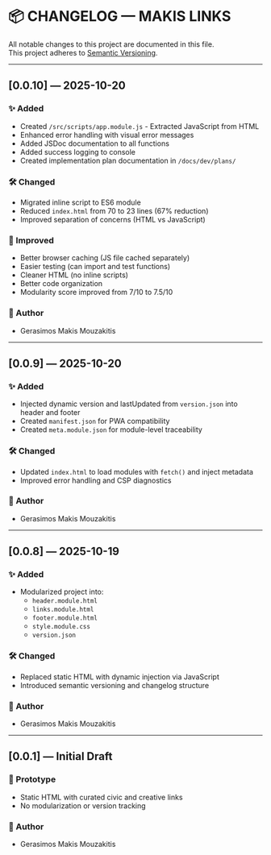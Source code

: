 # 📦 CHANGELOG — MAKIS LINKS

All notable changes to this project are documented in this file.  
This project adheres to [Semantic Versioning](https://semver.org/).

---

## [0.0.10] — 2025-10-20
### ✨ Added
- Created `/src/scripts/app.module.js` - Extracted JavaScript from HTML
- Enhanced error handling with visual error messages
- Added JSDoc documentation to all functions
- Added success logging to console
- Created implementation plan documentation in `/docs/dev/plans/`

### 🛠️ Changed
- Migrated inline script to ES6 module
- Reduced `index.html` from 70 to 23 lines (67% reduction)
- Improved separation of concerns (HTML vs JavaScript)

### 🎯 Improved
- Better browser caching (JS file cached separately)
- Easier testing (can import and test functions)
- Cleaner HTML (no inline scripts)
- Better code organization
- Modularity score improved from 7/10 to 7.5/10

### 👤 Author
- Gerasimos Makis Mouzakitis

---

## [0.0.9] — 2025-10-20
### ✨ Added
- Injected dynamic version and lastUpdated from `version.json` into header and footer
- Created `manifest.json` for PWA compatibility
- Created `meta.module.json` for module-level traceability

### 🛠️ Changed
- Updated `index.html` to load modules with `fetch()` and inject metadata
- Improved error handling and CSP diagnostics

### 👤 Author
- Gerasimos Makis Mouzakitis

---

## [0.0.8] — 2025-10-19
### ✨ Added
- Modularized project into:
  - `header.module.html`
  - `links.module.html`
  - `footer.module.html`
  - `style.module.css`
  - `version.json`

### 🛠️ Changed
- Replaced static HTML with dynamic injection via JavaScript
- Introduced semantic versioning and changelog structure

### 👤 Author
- Gerasimos Makis Mouzakitis

---

## [0.0.1] — Initial Draft
### 🧪 Prototype
- Static HTML with curated civic and creative links
- No modularization or version tracking

### 👤 Author
- Gerasimos Makis Mouzakitis
